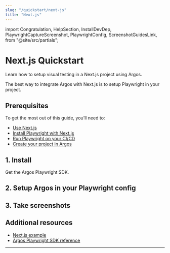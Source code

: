 ```yaml
---
slug: "/quickstart/next-js"
title: "Next.js"
---
```


import 
  Congratulation,
  HelpSection,
  InstallDevDep,
  PlaywrightCaptureScreenshot,
  PlaywrightConfig,
  ScreenshotGuidesLink,
 from "@site/src/partials";

# Next.js Quickstart

Learn how to setup visual testing in a Next.js project using Argos.

The best way to integrate Argos with Next.js is to setup Playwright in your project.

## Prerequisites

To get the most out of this guide, you’ll need to:

- [Use Next.js](https://nextjs.org/)
- [Install Playwright with Next.js](https://nextjs.org/docs/app/building-your-application/testing/playwright)
- [Run Playwright on your CI/CD](https://nextjs.org/docs/app/building-your-application/testing/playwright#running-playwright-on-continuous-integration-ci)
- [Create your project in Argos](https://app.argos-ci.com/new)

## 1. Install

Get the Argos Playwright SDK.



## 2. Setup Argos in your Playwright config



## 3. Take screenshots






## Additional resources

- [Next.js example](https://github.com/argos-ci/argos-javascript/tree/main/examples/nextjs)
- [Argos Playwright SDK reference](/playwright)

---


